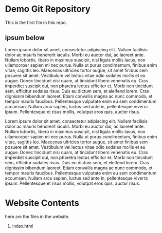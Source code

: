 # Demo Git Repository

This is the first file in this repo.

## ipsum below

Lorem ipsum dolor sit amet, consectetur adipiscing elit. Nullam facilisis dolor ac mauris hendrerit iaculis. Morbi eu auctor dui, ac laoreet ante. Nullam lobortis, libero in maximus suscipit, nisl ligula mollis lacus, non ullamcorper sapien mi nec purus. Nulla ut purus condimentum, finibus enim vitae, sagittis leo. Maecenas ultricies tortor augue, sit amet finibus sem posuere sit amet. Vestibulum vel lectus vitae odio sodales mollis et eu augue. Donec tincidunt nisi quam, at tincidunt libero venenatis eu. Cras imperdiet suscipit dui, non pharetra lectus efficitur et. Morbi non tincidunt sem, efficitur sodales risus. Duis eu dictum sem, et eleifend lorem. Cras dignissim bibendum laoreet. Etiam convallis magna ac nunc commodo, et tempor mauris faucibus. Pellentesque vulputate enim eu sem condimentum accumsan. Nullam arcu sapien, luctus sed ante in, pellentesque viverra ipsum. Pellentesque et risus mollis, volutpat eros quis, auctor risus. 

Lorem ipsum dolor sit amet, consectetur adipiscing elit. Nullam facilisis dolor ac mauris hendrerit iaculis. Morbi eu auctor dui, ac laoreet ante. Nullam lobortis, libero in maximus suscipit, nisl ligula mollis lacus, non ullamcorper sapien mi nec purus. Nulla ut purus condimentum, finibus enim vitae, sagittis leo. Maecenas ultricies tortor augue, sit amet finibus sem posuere sit amet. Vestibulum vel lectus vitae odio sodales mollis et eu augue. Donec tincidunt nisi quam, at tincidunt libero venenatis eu. Cras imperdiet suscipit dui, non pharetra lectus efficitur et. Morbi non tincidunt sem, efficitur sodales risus. Duis eu dictum sem, et eleifend lorem. Cras dignissim bibendum laoreet. Etiam convallis magna ac nunc commodo, et tempor mauris faucibus. Pellentesque vulputate enim eu sem condimentum accumsan. Nullam arcu sapien, luctus sed ante in, pellentesque viverra ipsum. Pellentesque et risus mollis, volutpat eros quis, auctor risus. 

# Website Contents

here are the files in the website.

1. index.html
